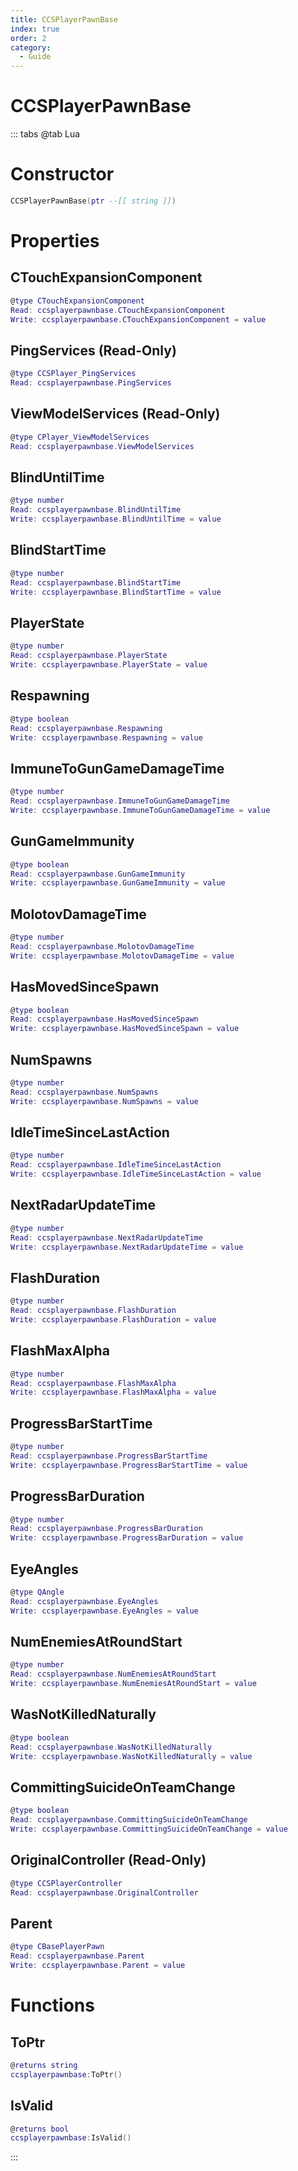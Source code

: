 ```yaml
---
title: CCSPlayerPawnBase
index: true
order: 2
category:
  - Guide
---
```


# CCSPlayerPawnBase

::: tabs
@tab Lua
# Constructor
```lua
CCSPlayerPawnBase(ptr --[[ string ]])
```
# Properties
## CTouchExpansionComponent 
```lua
@type CTouchExpansionComponent
Read: ccsplayerpawnbase.CTouchExpansionComponent
Write: ccsplayerpawnbase.CTouchExpansionComponent = value
```
## PingServices (Read-Only)
```lua
@type CCSPlayer_PingServices
Read: ccsplayerpawnbase.PingServices
```
## ViewModelServices (Read-Only)
```lua
@type CPlayer_ViewModelServices
Read: ccsplayerpawnbase.ViewModelServices
```
## BlindUntilTime 
```lua
@type number
Read: ccsplayerpawnbase.BlindUntilTime
Write: ccsplayerpawnbase.BlindUntilTime = value
```
## BlindStartTime 
```lua
@type number
Read: ccsplayerpawnbase.BlindStartTime
Write: ccsplayerpawnbase.BlindStartTime = value
```
## PlayerState 
```lua
@type number
Read: ccsplayerpawnbase.PlayerState
Write: ccsplayerpawnbase.PlayerState = value
```
## Respawning 
```lua
@type boolean
Read: ccsplayerpawnbase.Respawning
Write: ccsplayerpawnbase.Respawning = value
```
## ImmuneToGunGameDamageTime 
```lua
@type number
Read: ccsplayerpawnbase.ImmuneToGunGameDamageTime
Write: ccsplayerpawnbase.ImmuneToGunGameDamageTime = value
```
## GunGameImmunity 
```lua
@type boolean
Read: ccsplayerpawnbase.GunGameImmunity
Write: ccsplayerpawnbase.GunGameImmunity = value
```
## MolotovDamageTime 
```lua
@type number
Read: ccsplayerpawnbase.MolotovDamageTime
Write: ccsplayerpawnbase.MolotovDamageTime = value
```
## HasMovedSinceSpawn 
```lua
@type boolean
Read: ccsplayerpawnbase.HasMovedSinceSpawn
Write: ccsplayerpawnbase.HasMovedSinceSpawn = value
```
## NumSpawns 
```lua
@type number
Read: ccsplayerpawnbase.NumSpawns
Write: ccsplayerpawnbase.NumSpawns = value
```
## IdleTimeSinceLastAction 
```lua
@type number
Read: ccsplayerpawnbase.IdleTimeSinceLastAction
Write: ccsplayerpawnbase.IdleTimeSinceLastAction = value
```
## NextRadarUpdateTime 
```lua
@type number
Read: ccsplayerpawnbase.NextRadarUpdateTime
Write: ccsplayerpawnbase.NextRadarUpdateTime = value
```
## FlashDuration 
```lua
@type number
Read: ccsplayerpawnbase.FlashDuration
Write: ccsplayerpawnbase.FlashDuration = value
```
## FlashMaxAlpha 
```lua
@type number
Read: ccsplayerpawnbase.FlashMaxAlpha
Write: ccsplayerpawnbase.FlashMaxAlpha = value
```
## ProgressBarStartTime 
```lua
@type number
Read: ccsplayerpawnbase.ProgressBarStartTime
Write: ccsplayerpawnbase.ProgressBarStartTime = value
```
## ProgressBarDuration 
```lua
@type number
Read: ccsplayerpawnbase.ProgressBarDuration
Write: ccsplayerpawnbase.ProgressBarDuration = value
```
## EyeAngles 
```lua
@type QAngle
Read: ccsplayerpawnbase.EyeAngles
Write: ccsplayerpawnbase.EyeAngles = value
```
## NumEnemiesAtRoundStart 
```lua
@type number
Read: ccsplayerpawnbase.NumEnemiesAtRoundStart
Write: ccsplayerpawnbase.NumEnemiesAtRoundStart = value
```
## WasNotKilledNaturally 
```lua
@type boolean
Read: ccsplayerpawnbase.WasNotKilledNaturally
Write: ccsplayerpawnbase.WasNotKilledNaturally = value
```
## CommittingSuicideOnTeamChange 
```lua
@type boolean
Read: ccsplayerpawnbase.CommittingSuicideOnTeamChange
Write: ccsplayerpawnbase.CommittingSuicideOnTeamChange = value
```
## OriginalController (Read-Only)
```lua
@type CCSPlayerController
Read: ccsplayerpawnbase.OriginalController
```
## Parent 
```lua
@type CBasePlayerPawn
Read: ccsplayerpawnbase.Parent
Write: ccsplayerpawnbase.Parent = value
```
# Functions
## ToPtr
```lua
@returns string
ccsplayerpawnbase:ToPtr()
```
## IsValid
```lua
@returns bool
ccsplayerpawnbase:IsValid()
```

:::